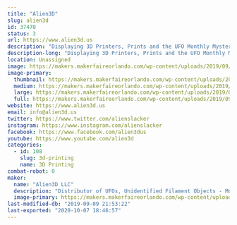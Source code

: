 ```yaml
---
title: "Alien3D"
slug: alien3d
id: 37470
status: 3
url: https://www.alien3d.us
description: "Displaying 3D Printers, Prints and the UFO Monthly Mystery Box contents and projects from previous months."
description-long: "Displaying 3D Printers, Prints and the UFO Monthly Mystery Box contents and projects from previous months."
location: Unassigned
image: https://makers.makerfaireorlando.com/wp-content/uploads/2019/09/BoxUp-1024x894.jpg
image-primary:
  thumbnail: https://makers.makerfaireorlando.com/wp-content/uploads/2019/09/BoxUp-150x150.jpg
  medium: https://makers.makerfaireorlando.com/wp-content/uploads/2019/09/BoxUp-300x262.jpg
  large: https://makers.makerfaireorlando.com/wp-content/uploads/2019/09/BoxUp-1024x894.jpg
  full: https://makers.makerfaireorlando.com/wp-content/uploads/2019/09/BoxUp.jpg
website: https://www.alien3d.us
email: info@alien3d.us
twitter: https://www.twitter.com/alienslacker
instagram: https://www.instagram.com/alienslacker
facebook: https://www.facebook.com/alien3dus
youtube: https://www.youtube.com/alien3d
categories:
  - id: 108
    slug: 3d-printing
    name: 3D Printing
combat-robot: 0
maker:
  name: "Alien3D LLC"
  description: "Distributor of UFOs, Unidentified Filament Objects - Monthly Mystery Boxes - 3D Printers, Accessories and Filament"
  image-primary: https://makers.makerfaireorlando.com/wp-content/uploads/2019/09/alien3d-sba.jpg
last-modified-db: "2019-09-09 21:53:22"
last-exported: "2020-10-07 18:46:57"
---
```

